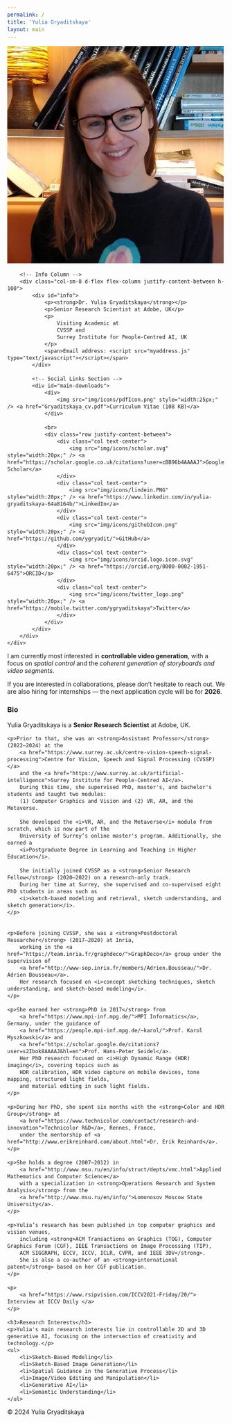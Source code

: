 ```yaml
---
permalink: /
title: 'Yulia Gryaditskaya'
layout: main
---
```


<section id="about" class="container">
    <div class="row align-items-center">
        <!-- Image Column -->
        <div class="col-sm-3 d-flex justify-content-center">
            <img id="photo" src="Me_new.jpg" alt="Yulia Gryaditskaya" class="img-fluid"/>
        </div>

        <!-- Info Column -->
        <div class="col-sm-8 d-flex flex-column justify-content-between h-100">
            <div id="info">
                <p><strong>Dr. Yulia Gryaditskaya</strong></p>
                <p>Senior Research Scientist at Adobe, UK</p>
                <p>
                    Visiting Academic at 
					CVSSP and 
					Surrey Institute for People-Centred AI, UK
                </p>
                <span>Email address: <script src="myaddress.js" type="text/javascript"></script></span>
            </div>

            <!-- Social Links Section -->
            <div id="main-downloads">
                <div>
                    <img src="img/icons/pdfIcon.png" style="width:25px;" /> <a href="Gryaditskaya_cv.pdf">Curriculum Vitae (108 KB)</a>
                </div>
                
                <br>
                <div class="row justify-content-between">
                    <div class="col text-center">
                        <img src="img/icons/scholar.svg" style="width:20px;" /> <a href="https://scholar.google.co.uk/citations?user=cBB96b4AAAAJ">Google Scholar</a>
                    </div>
                    <div class="col text-center">
                        <img src="img/icons/lindein.PNG" style="width:20px;" /> <a href="https://www.linkedin.com/in/yulia-gryaditskaya-64a8164b/">LinkedIn</a>
                    </div>
                    <div class="col text-center">
                        <img src="img/icons/githubIcon.png" style="width:20px;" /> <a href="https://github.com/ygryadit/">GitHub</a>
                    </div>
                    <div class="col text-center">
                        <img src="img/icons/orcid.logo.icon.svg" style="width:20px;" /> <a href="https://orcid.org/0000-0002-1951-6475">ORCID</a>
                    </div>
                    <div class="col text-center">
                        <img src="img/icons/twitter_logo.png" style="width:20px;" /> <a href="https://mobile.twitter.com/ygryaditskaya">Twitter</a>
                    </div>
                </div>
            </div>
        </div>
    </div>
</section>

<section class="container mt-4">  
    <p>
  		I am currently most interested in <strong>controllable video generation</strong>, with a focus on <em>spatial control</em> and the <em>coherent generation of storyboards and video segments</em>.
	</p>
	<p>
	If you are interested in collaborations, please don’t hesitate to reach out. We are also hiring for internships — the next application cycle will be for <strong>2026</strong>.
	</p>
</section>

<!-- Bio Section -->
<section id="bio" class="container mt-4">
	<h3>Bio</h3>
	<p>Yulia Gryaditskaya is a <strong>Senior Research Scientist</strong> at Adobe, UK.</p>

	<p>Prior to that, she was an <strong>Assistant Professor</strong> (2022–2024) at the 
		<a href="https://www.surrey.ac.uk/centre-vision-speech-signal-processing">Centre for Vision, Speech and Signal Processing (CVSSP)</a> 
		and the <a href="https://www.surrey.ac.uk/artificial-intelligence">Surrey Institute for People-Centred AI</a>. 
		During this time, she supervised PhD, master's, and bachelor's students and taught two modules: 
		(1) Computer Graphics and Vision and (2) VR, AR, and the Metaverse. 
		
		She developed the <i>VR, AR, and the Metaverse</i> module from scratch, which is now part of the 
		University of Surrey’s online master's program. Additionally, she earned a 
		<i>Postgraduate Degree in Learning and Teaching in Higher Education</i>.
		
		She initially joined CVSSP as a <strong>Senior Research Fellow</strong> (2020–2022) on a research-only track. 
		During her time at Surrey, she supervised and co-supervised eight PhD students in areas such as 
		<i>sketch-based modeling and retrieval, sketch understanding, and sketch generation</i>.
	</p>
	
	
	<p>Before joining CVSSP, she was a <strong>Postdoctoral Researcher</strong> (2017–2020) at Inria, 
		working in the <a href="https://team.inria.fr/graphdeco/">GraphDeco</a> group under the supervision of 
		<a href="http://www-sop.inria.fr/members/Adrien.Bousseau/">Dr. Adrien Bousseau</a>. 
		Her research focused on <i>concept sketching techniques, sketch understanding, and sketch-based modeling</i>.
	</p>

	<p>She earned her <strong>PhD in 2017</strong> from 
		<a href="https://www.mpi-inf.mpg.de/">MPI Informatics</a>, Germany, under the guidance of 
		<a href="https://people.mpi-inf.mpg.de/~karol/">Prof. Karol Myszkowski</a> and 
		<a href="https://scholar.google.de/citations?user=s2Ibok8AAAAJ&hl=en">Prof. Hans-Peter Seidel</a>. 
		Her PhD research focused on <i>High Dynamic Range (HDR) imaging</i>, covering topics such as 
		HDR calibration, HDR video capture on mobile devices, tone mapping, structured light fields, 
		and material editing in such light fields.
	</p>

	<p>During her PhD, she spent six months with the <strong>Color and HDR Group</strong> at 
		<a href="https://www.technicolor.com/contact/research-and-innovation">Technicolor R&D</a>, Rennes, France, 
		under the mentorship of <a href="http://www.erikreinhard.com/about.html">Dr. Erik Reinhard</a>.
	</p>

	<p>She holds a degree (2007–2012) in 
		<a href="http://www.msu.ru/en/info/struct/depts/vmc.html">Applied Mathematics and Computer Science</a> 
		with a specialization in <strong>Operations Research and System Analysis</strong> from the 
		<a href="http://www.msu.ru/en/info/">Lomonosov Moscow State University</a>.
	</p>

	<p>Yulia’s research has been published in top computer graphics and vision venues, 
		including <strong>ACM Transactions on Graphics (TOG), Computer Graphics Forum (CGF), IEEE Transactions on Image Processing (TIP), 
		ACM SIGGRAPH, ECCV, ICCV, ICLR, CVPR, and IEEE 3DV</strong>. 
		She is also a co-author of an <strong>international patent</strong> based on her CGF publication.
	</p>

	<p>
		<a href="https://www.rsipvision.com/ICCV2021-Friday/20/"> Interview at ICCV Daily </a>
	</p>

	<h3>Research Interests</h3>
	<p>Yulia's main research interests lie in controllable 2D and 3D generative AI, focusing on the intersection of creativity and technology.</p>
	<ul>
		<li>Sketch-Based Modeling</li>
		<li>Sketch-Based Image Generation</li>
		<li>Spatial Guidance in the Generative Process</li>		
		<li>Image/Video Editing and Manipulation</li>
		<li>Generative AI</li>
		<li>Semantic Understanding</li>
	</ul>
</section>

<!-- <hr>
<section>			
<div class="row align-items-center">			
	
	<div id="positions" class="col-sm-12" >
		
		<h4 style="font-family: 'atlandsketchesbb_reg'; font-size: 300%; color:#D50AC6  "> Open positions </h4>
		<p> 
			Fully funded PhD studentships for outstanding Chinese students: <a href = "https://www.surrey.ac.uk/fees-and-funding/studentships/china-scholarship-council-surrey-awards">Full info</a>.
			<br>
			Start date: 1 October 2024 
			<br>
			Duration: 4 years
			<br>
			<span style="color:#D50AC6"> Application deadline: 12 January 2024 </span>
		</p> 
	</div>
</div>
</section> -->













<!-- <section id ="grants">
<div >
	<hr />
	<p>
		<h4 style="font-family: 'atlandsketchesbb_reg'; font-size: 250%;">Grants</h4> 
		<ul>
			<li>CoSTAR Creative Industries R&D National Lab, Collaborative grant, £51m</li>			
		</ul>
	</p>	
</div>
</section> -->


<!-- <section id ="hobbies">
<div >
	<hr />
	<p>
		<h4 style="font-family: 'atlandsketchesbb_reg'; font-size: 250%;">Hobbies</h4> 
		<ul>
			Sketching and painting (<a href="http://illustrators.ru/users/wonderland/portfolio">personal page</a>), architecture, city planning, traveling, hiking, sports.
		</ul>
	</p>	
</div> -->

<!-- Footer (optional) -->
<footer class="footer bg-light text-center">
    <div class="container">
        <span class="text-muted">&copy; 2024 Yulia Gryaditskaya</span>
    </div>
</footer>


